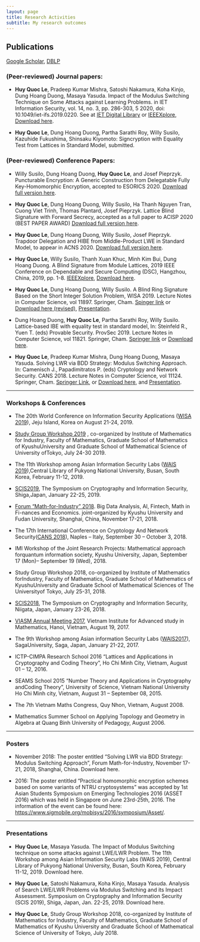 ```yaml
---
layout: page
title: Research Activities
subtitle: My research outcomes
---
```


## Publications
[Google Scholar](https://scholar.google.com/citations?user=RsBLTFYAAAAJ&hl=en), [DBLP](https://dblp.org/pers/l/Le:Huy_Quoc.html)


### (Peer-reviewed) Journal papers:
- **Huy Quoc Le**, Pradeep Kumar Mishra, Satoshi Nakamura, Koha Kinjo, Dung Hoang Duong, Masaya Yasuda. Impact of the Modulus Switching Technique on Some Attacks against Learning Problems.  in IET Information Security, vol. 14, no. 3, pp. 286-303, 5 2020, doi: 10.1049/iet-ifs.2019.0220. See at [IET Digital Library](https://digital-library.theiet.org/content/journals/10.1049/iet-ifs.2019.0220) or [IEEEXplore](https://ieeexplore.ieee.org/document/9063755), [Download here](https://www.dropbox.com/s/wek4w261y0iyd66/CANS2018-IET-IFS-sent-UOW.pdf?dl=0).

- **Huy Quoc Le**, Dung Hoang Duong, Partha Sarathi Roy, Willy Susilo, Kazuhide Fukushima, Shinsaku Kiyomoto: Signcryption with Equality Test from Lattices in Standard Model, submitted.

### (Peer-reviewed) Conference Papers:
- Willy Susilo, Dung Hoang Duong, **Huy Quoc Le**, and Josef Pieprzyk.  Puncturable Encryption: A Generic Construction from Delegatable Fully Key-Homomorphic Encryption, accepted to ESORICS 2020. [Download full version here](https://arxiv.org/abs/2007.06353).

- **Huy Quoc Le**, Dung Hoang Duong, Willy Susilo, Ha Thanh Nguyen Tran, Cuong Viet Trinh, Thomas Plantard, Josef Pieprzyk. Lattice Blind Signature with Forward Secrecy, accepted as a full paper to ACISP 2020 (BEST PAPER AWARD) [Download full version here](https://arxiv.org/abs/2007.06884).

- **Huy Quoc Le**, Dung Hoang Duong, Willy Susilo, Josef Pieprzyk.  Trapdoor Delegation and HIBE from Middle-Product LWE in Standard Model,  to appear in ACNS 2020. [Download full version here](https://arxiv.org/abs/2007.06881).

- **Huy Quoc Le**, Willy Susilo, Thanh Xuan Khuc, Minh Kim Bui, Dung Hoang Duong. A Blind Signature from Module Lattices, 2019 IEEE Conference on Dependable and Secure Computing (DSC), Hangzhou, China, 2019, pp. 1-8. [IEEEXplore](https://ieeexplore.ieee.org/document/8937613), [Download here](https://www.dropbox.com/s/e0cgncuphowm0gr/IEEE_DSC2019_CameraReady%28revised%29.pdf?dl=0).

- **Huy Quoc Le**, Dung Hoang Duong, Willy Susilo. A Blind Ring Signature Based on the Short Integer Solution Problem,   WISA 2019. Lecture Notes in Computer Science, vol 11897. Springer, Cham.  [Spinger link](https://link.springer.com/chapter/10.1007/978-3-030-39303-8_8) or [Download here (revised)](https://www.dropbox.com/s/jd5k6k52rnbknm7/WISA2019LNCSSubmission%20%28revised%29.pdf?dl=0), [Presentation](https://www.dropbox.com/s/wnzsz8f5eftltxe/WISA2019_Presentation.pdf?dl=0). 

- Dung Hoang Duong, **Huy Quoc Le**, Partha Sarathi Roy, Willy Susilo. Lattice-based IBE with equality test in standard model, In: Steinfeld R., Yuen T. (eds) Provable Security. ProvSec 2019. Lecture Notes in Computer Science, vol 11821. Springer, Cham. [Springer link](https://link.springer.com/chapter/10.1007/978-3-030-31919-9_2) or [Download here](https://www.dropbox.com/s/sn5ma7vdpv754t5/%5BProvsec2019%5D-IBE-ET.pdf?dl=0).

- **Huy Quoc Le**, Pradeep Kumar Mishra, Dung Hoang Duong, Masaya Yasuda. Solving LWR via BDD Strategy: Modulus Switching Approach. In: Camenisch J., Papadimitratos P. (eds) Cryptology and Network Security. CANS 2018. Lecture Notes in Computer Science, vol 11124. Springer, Cham. [Springer Link](https://link.springer.com/chapter/10.1007/978-3-030-00434-7_18), or [Download here](https://www.dropbox.com/s/m6mk6zkmhzq1auo/%5BCANS2018%5D-Solving%20LWR%20via%20BDD%20Strateg_Modulus%20Switching%20Approach.pdf?dl=0), and [Presentation](https://www.dropbox.com/s/izml2eptdx0ow1u/CANS%20Presentation-final.pdf?dl=0). 



---

### Workshops & Conferences
- The 20th World Conference on Information Security Applications ([WISA 2019](http://www.wisa.or.kr/)), Jeju Island, Korea on August 21-24, 2019. 

- [Study Group Workshop 2019](http://sgw2019.imi.kyushu-u.ac.jp/)
, co-organized by Institute of Mathematics for Industry, Faculty of Mathematics, Graduate School of Mathematics of KyushuUniversity and Graduate School of Mathematical Science of University ofTokyo, July 24-30 2019. 
- The 11th Workshop among Asian Information Security Labs ([WAIS 2019](https://sites.google.com/site/wais2019pknu/)),Central Library of Pukyong National University, Busan, South Korea, February 11-12, 2019. 

- [SCIS2019](https://www.iwsec.org/scis/2019/index_en.html), The Symposium on Cryptography and Information Security, Shiga,Japan, January 22-25, 2019. 

- [Forum “Math-for-Industry” 2018](https://apcmfi.org/fmfi2018/index.html). Big Data Analysis, AI, Fintech, Math in Fi-nances and Economics. joint-organized by Kyushu University and Fudan University, Shanghai, China, November 17-21, 2018. 

- The 17th International Conference on Cryptology And Network Security([CANS 2018](http://cans2018.na.icar.cnr.it/)), Naples – Italy, September 30 – October 3, 2018. 

- IMI Workshop of the Joint Research Projects: Mathematical approach forquantum information society, Kyushu University, Japan, September 17 (Mon)– September 19 (Wed), 2018.

- Study Group Workshop 2018, co-organized by Institute of Mathematics forIndustry, Faculty of Mathematics, Graduate School of Mathematics of KyushuUniversity and Graduate School of Mathematical Sciences of The Universityof Tokyo, July 25-31, 2018.

- [SCIS2018](https://www.iwsec.org/scis/2018/index_en.html), The Symposium on Cryptography and Information Security, Niigata, Japan, January 23-26, 2018. 

 - [VIASM Annual Meeting 2017](https://viasm.edu.vn/en/hdkh/am2017), Vietnam Institute for Advanced study in Mathematics, Hanoi, Vietnam, August 19, 2017. 

- The 9th Workshop among Asian information Security Labs ([WAIS2017](https://sites.google.com/site/wais2017saga/)), SagaUniversity, Saga, Japan, January 21-22, 2017. 

 - ICTP-CIMPA Research School 2016 “Lattices and Applications in Cryptography and Coding Theory”, Ho Chi Minh City, Vietnam, August 01 – 12, 2016.

- SEAMS School 2015 “Number Theory and Applications in Cryptography andCoding Theory”, University of Science, Vietnam National University Ho Chi Minh city, Vietnam, August 31 – September 08, 2015.

- The 7th Vietnam Maths Congress, Quy Nhon, Vietnam, August 2008.

- Mathematics Summer School on Applying Topology and Geometry in Algebra at Quang Binh University of Pedagogy, August 2006.


---

### Posters
- November 2018: The poster entitled “Solving LWR via BDD Strategy: Modulus
Switching Approach”, Forum Math-for-Industry, November 17-21, 2018, Shanghai,
China. Download here.

- 2016: The poster entitled “Practical homomorphic encryption schemes based
on some variants of NTRU cryptosystems” was accepted by 1st Asian Students
Symposium on Emerging Technologies 2016 (ASSET 2016) which was held in Singapore on June 23rd-25th, 2016. The information of the event can be found here:
https://www.sigmobile.org/mobisys/2016/symposium/Asset/.


---
### Presentations
- **Huy Quoc Le**, Masaya Yasuda. The Impact of Modulus Switching technique on some
attacks against LWE/LWR Problem. The 11th Workshop among Asian Information
Security Labs (WAIS 2019), Central Library of Pukyong National University, Busan,
South Korea, February 11-12, 2019. Download here.

- **Huy Quoc Le**, Satoshi Nakamura, Koha Kinjo, Masaya Yasuda. Analysis of
Search LWE/LWR Problems via Modulus Switching and its Impact Assessment. Symposium on Cryptography and Information Security (SCIS 2019), Shiga, Japan, Jan. 22-25, 2019. Download here. 

- **Huy Quoc Le**, Study Group Workshop 2018, co-organized by Institute of Mathematics for Industry, Faculty of Mathematics, Graduate School of Mathematics of
Kyushu University and Graduate School of Mathematical Science of University of
Tokyo, July 2018. 


